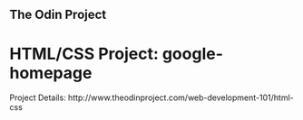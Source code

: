 <h2>The Odin Project</h2>
<h1>HTML/CSS Project:  google-homepage</h1>
Project Details:  http://www.theodinproject.com/web-development-101/html-css
